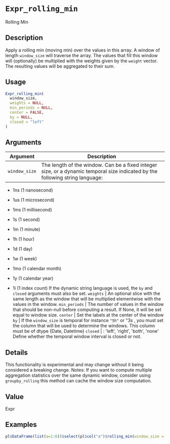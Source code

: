 # `Expr_rolling_min`

Rolling Min


## Description

Apply a rolling min (moving min) over the values in this array.
 A window of length `window_size` will traverse the array. The values that fill
 this window will (optionally) be multiplied with the weights given by the
 `weight` vector. The resulting values will be aggregated to their sum.


## Usage

```r
Expr_rolling_min(
  window_size,
  weights = NULL,
  min_periods = NULL,
  center = FALSE,
  by = NULL,
  closed = "left"
)
```


## Arguments

Argument      |Description
------------- |----------------
`window_size`     |     The length of the window. Can be a fixed integer size, or a dynamic temporal size indicated by the following string language:  

*  1ns   (1 nanosecond) 

*  1us   (1 microsecond) 

*  1ms   (1 millisecond) 

*  1s    (1 second) 

*  1m    (1 minute) 

*  1h    (1 hour) 

*  1d    (1 day) 

*  1w    (1 week) 

*  1mo   (1 calendar month) 

*  1y    (1 calendar year) 

*  1i    (1 index count) If the dynamic string language is used, the `by` and `closed` arguments must also be set.
`weights`     |     An optional slice with the same length as the window that will be multiplied elementwise with the values in the window.
`min_periods`     |     The number of values in the window that should be non-null before computing a result. If None, it will be set equal to window size.
`center`     |     Set the labels at the center of the window
`by`     |     If the `window_size` is temporal for instance `"5h"` or "3s , you must set the column that will be used to determine the windows. This column must be of dtype {Date, Datetime}
`closed`     |     : 'left', 'right', 'both', 'none'  Define whether the temporal window interval is closed or not.


## Details

This functionality is experimental and may change without it being considered a
 breaking change.
 Notes:
 If you want to compute multiple aggregation statistics over the same dynamic
 window, consider using `groupby_rolling` this method can cache the window size
 computation.


## Value

Expr


## Examples

```r
pl$DataFrame(list(a=1:6))$select(pl$col("a")$rolling_min(window_size = 2))
```


